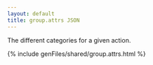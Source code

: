 ```yaml
---
layout: default
title: group.attrs JSON
---
```


The different categories for a given action.


{% include genFiles/shared/group.attrs.html %}
